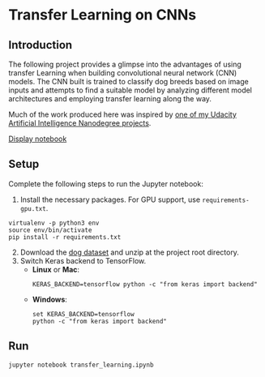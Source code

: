 # Transfer Learning on CNNs

## Introduction
The following project provides a glimpse into the advantages of using transfer Learning when building convolutional neural network (CNN) models. The CNN built is trained to classify dog breeds based on image inputs and attempts to find a suitable model by analyzing different model architectures and employing transfer learning along the way.

Much of the work produced here was inspired by [one of my Udacity Artificial Intelligence Nanodegree projects](https://github.com/grantathon/dog_breed_image_classifier).

[Display notebook](http://nbviewer.jupyter.org/github/grantathon/cnn_transfer_learning/blob/master/transfer_learning.ipynb)

## Setup
Complete the following steps to run the Jupyter notebook:

1. Install the necessary packages. For GPU support, use ```requirements-gpu.txt```.
```
virtualenv -p python3 env
source env/bin/activate
pip install -r requirements.txt
```
2. Download the [dog dataset](https://s3-us-west-1.amazonaws.com/udacity-aind/dog-project/dogImages.zip) and unzip at the project root directory.
3. Switch Keras backend to TensorFlow.
	- __Linux__ or __Mac__: 
		```
		KERAS_BACKEND=tensorflow python -c "from keras import backend"
		```
	- __Windows__: 
		```
		set KERAS_BACKEND=tensorflow
		python -c "from keras import backend"
		```
## Run
```
jupyter notebook transfer_learning.ipynb
```
